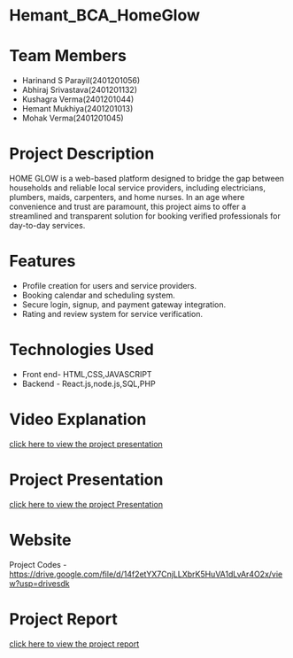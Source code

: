 # Hemant_BCA_HomeGlow


# Team Members
- Harinand S Parayil(2401201056)
- Abhiraj Srivastava(2401201132)
- Kushagra Verma(2401201044)
- Hemant Mukhiya(2401201013)
- Mohak Verma(2401201045)

# Project Description
HOME GLOW is a web-based platform designed to bridge the gap between households and reliable local service providers, including electricians, plumbers, maids, carpenters, and home nurses. In an age where convenience and trust are paramount, this project aims to offer a streamlined and transparent solution for booking verified professionals for day-to-day services.

# Features
- Profile creation for users and service providers.
- Booking calendar and scheduling system.
- Secure login, signup, and payment gateway integration.
- Rating and review system for service verification.

# Technologies Used
- Front end- HTML,CSS,JAVASCRIPT
- Backend - React.js,node.js,SQL,PHP

# Video Explanation
[click here to view the project presentation](https://drive.google.com/file/d/1Lfo8kXHVXRbU6xwwMDgeksjjH1p8nL-B/view?usp=drivesdk )

# Project Presentation
[click here to view the project Presentation](https://docs.google.com/presentation/d/173zo0wXEUjVWIZR_vICfaWAvXno26_Np/edit?slide=id.p1#slide=id.p1)

# Website
Project Codes -
https://drive.google.com/file/d/14f2etYX7CnjLLXbrK5HuVA1dLvAr4O2x/view?usp=drivesdk 

# Project Report
[click here to view the project report](https://docs.google.com/document/d/1QeLjbXogBQDpcEBi_iihBAXCh3SuYV50/edit?usp=sharing&ouid=110116574475931993093&rtpof=true&sd=true)

